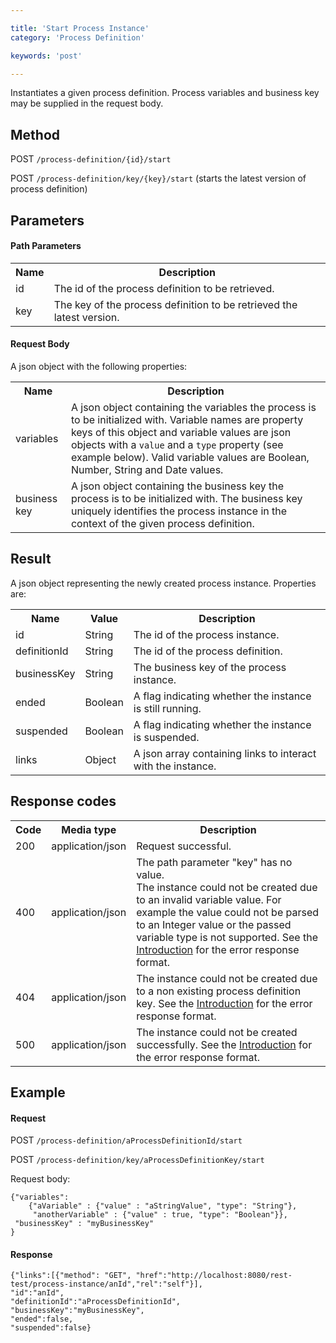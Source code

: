 ```yaml
---

title: 'Start Process Instance'
category: 'Process Definition'

keywords: 'post'

---
```



Instantiates a given process definition. Process variables and business key may be supplied in the request body.


Method
------

POST `/process-definition/{id}/start`

POST `/process-definition/key/{key}/start` (starts the latest version of process definition)


Parameters
----------

#### Path Parameters

<table class="table table-striped">
  <tr>
    <th>Name</th>
    <th>Description</th>
  </tr>
  <tr>
    <td>id</td>
    <td>The id of the process definition to be retrieved.</td>
  </tr>
  <tr>
    <td>key</td>
    <td>The key of the process definition to be retrieved the latest version.</td>
  </tr>
</table>
  

#### Request Body

A json object with the following properties:

<table class="table table-striped">
  <tr>
    <th>Name</th>
    <th>Description</th>
  </tr>
  <tr>
    <td>variables</td>
    <td>A json object containing the variables the process is to be initialized with.
    Variable names are property keys of this object and variable values are json objects with a <code>value</code> and a <code>type</code> property (see example below).
    Valid variable values are Boolean, Number, String and Date values.</td>
  </tr>
  <tr>
    <td>business key</td>
    <td>A json object containing the business key the process is to be initialized with.
	The business key uniquely identifies the process instance in the context of the given process definition.</td>
  </tr>
</table>


Result
------

A json object representing the newly created process instance.
Properties are:

<table class="table table-striped">
  <tr>
    <th>Name</th>
    <th>Value</th>
    <th>Description</th>
  </tr>
  <tr>
    <td>id</td>
    <td>String</td>
    <td>The id of the process instance.</td>
  </tr>
  <tr>
    <td>definitionId</td>
    <td>String</td>
    <td>The id of the process definition.</td>
  </tr>
  <tr>
    <td>businessKey</td>
    <td>String</td>
    <td>The business key of the process instance.</td>
  </tr>
  <tr>
    <td>ended</td>
    <td>Boolean</td>
    <td>A flag indicating whether the instance is still running.</td>
  </tr>
  <tr>
    <td>suspended</td>
    <td>Boolean</td>
    <td>A flag indicating whether the instance is suspended.</td>
  </tr>
  <tr>
    <td>links</td>
    <td>Object</td>
    <td>A json array containing links to interact with the instance.</td>
  </tr>
</table>


Response codes
--------------  

<table class="table table-striped">
  <tr>
    <th>Code</th>
    <th>Media type</th>
    <th>Description</th>
  </tr>
  <tr>
    <td>200</td>
    <td>application/json</td>
    <td>Request successful.</td>
  </tr>
  <tr>
    <td>400</td>
    <td>application/json</td>
	<td>The path parameter "key" has no value.<br/>The instance could not be created due to an invalid variable value. For example the value could not be parsed to an Integer value or the passed variable type is not supported. See the <a href="ref:#overview-introduction">Introduction</a> for the error response format.</td>
  </tr>  
  <tr>
    <td>404</td>
    <td>application/json</td>
	<td>The instance could not be created due to a non existing process definition key. See the <a href="ref:#overview-introduction">Introduction</a> for the error response format.</td>
  </tr>
  <tr>
    <td>500</td>
    <td>application/json</td>
    <td>The instance could not be created successfully. See the <a href="ref:#overview-introduction">Introduction</a> for the error response format.</td>
  </tr>
</table>

Example
-------

#### Request

POST `/process-definition/aProcessDefinitionId/start`

POST `/process-definition/key/aProcessDefinitionKey/start`

Request body:

    {"variables": 
        {"aVariable" : {"value" : "aStringValue", "type": "String"},
         "anotherVariable" : {"value" : true, "type": "Boolean"}},
	 "businessKey" : "myBusinessKey"
	}

#### Response

    {"links":[{"method": "GET", "href":"http://localhost:8080/rest-test/process-instance/anId","rel":"self"}],
    "id":"anId",
    "definitionId":"aProcessDefinitionId",
    "businessKey":"myBusinessKey",
    "ended":false,
    "suspended":false}
